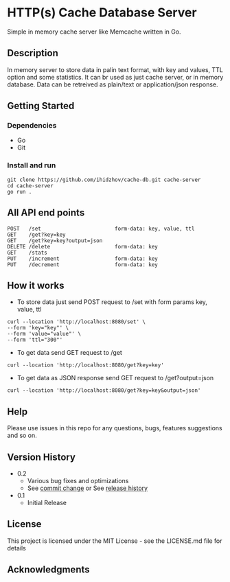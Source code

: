 # HTTP(s) Cache Database Server

Simple in memory cache server like Memcache written in Go.

## Description

In memory server to store data in palin text format, with key and values, TTL option and some statistics.
It can br used as just cache server, or in memory database.
Data can be retreived as plain/text or application/json response.

## Getting Started

### Dependencies

* Go
* Git

### Install and run

```
git clone https://github.com/ihidzhov/cache-db.git cache-server
cd cache-server
go run .
```

## All API end points
```
POST   /set                        form-data: key, value, ttl
GET    /get?key=key
GET    /get?key=key?output=json
DELETE /delete                     form-data: key
GET    /stats
PUT    /increment                  form-data: key
PUT    /decrement                  form-data: key
```

## How it works

* To store data just send POST request to /set with form params key, value, ttl
```
curl --location 'http://localhost:8080/set' \
--form 'key="key"' \
--form 'value="value"' \
--form 'ttl="300"'
```

* To get data send GET request to /get
```
curl --location 'http://localhost:8080/get?key=key'
```

* To get data as JSON response send GET request to /get?output=json
```
curl --location 'http://localhost:8080/get?key=key&output=json'
```

## Help

Please use issues in this repo for any questions, bugs, features suggestions and so on.

## Version History

* 0.2
    * Various bug fixes and optimizations
    * See [commit change]() or See [release history]()
* 0.1
    * Initial Release

## License

This project is licensed under the MIT License - see the LICENSE.md file for details

## Acknowledgments
 
